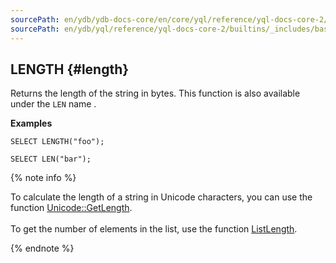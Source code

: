 ```yaml
---
sourcePath: en/ydb/ydb-docs-core/en/core/yql/reference/yql-docs-core-2/builtins/_includes/basic/length.md
sourcePath: en/ydb/yql/reference/yql-docs-core-2/builtins/_includes/basic/length.md
---
```

## LENGTH {#length}

Returns the length of the string in bytes. This function is also available under the `LEN` name .

**Examples**
``` yql
SELECT LENGTH("foo");
```
``` yql
SELECT LEN("bar");
```

{% note info %}

To calculate the length of a string in Unicode characters, you can use the function [Unicode::GetLength](../../../udf/list/unicode.md).<br><br>To get the number of elements in the list, use the function [ListLength](../../list.md#listlength).

{% endnote %}
